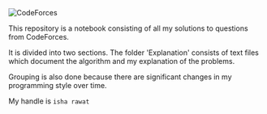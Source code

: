 <img src="https://it-edu.com/sites/default/files/codeforceslogo.png" alt="CodeForces"/>

This repository is a notebook consisting of all my solutions to questions from CodeForces.

It is divided into two sections. 
The folder 'Explanation' consists of text files which document the algorithm and my explanation of the problems.

Grouping is also done because there are significant changes in my programming style over time. 

My handle is `isha rawat`
